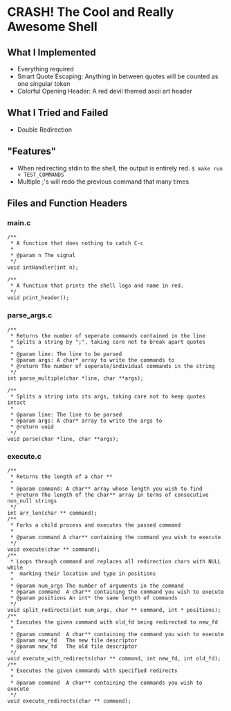 # CRASH! The Cool and Really Awesome Shell
## What I Implemented
- Everything required
- Smart Quote Escaping: Anything in between quotes will be counted as one singular token
- Colorful Opening Header: A red devil themed ascii art header

## What I Tried and Failed
- Double Redirection

## "Features"
- When redirecting stdin to the shell, the output is entirely red. `$ make run < TEST_COMMANDS`
- Multiple ;'s will redo the previous command that many times
## Files and Function Headers
### main.c
```
/**
 * A function that does nothing to catch C-c
 *  
 * @param n The signal
 */
void intHandler(int n);

/**
 * A function that prints the shell logo and name in red.
 */
void print_header();
```
### parse_args.c
```
/**
 * Returns the number of seperate commands contained in the line
 * Splits a string by ";", taking care not to break apart quotes
 *  
 * @param line: The line to be parsed
 * @param args: A char* array to write the commands to
 * @return The number of seperate/individual commands in the string
 */
int parse_multiple(char *line, char **args);

/**
 * Splits a string into its args, taking care not to keep quotes intact
 *  
 * @param line: The line to be parsed
 * @param args: A char* array to write the args to
 * @return void
 */
void parse(char *line, char **args);
```
### execute.c
```
/**
 * Returns the length of a char **
 *  
 * @param command: A char** array whose length you wish to find
 * @return The length of the char** array in terms of consecutive non_null strings
 */
int arr_len(char ** command);
/**
 * Forks a child process and executes the passed command
 *  
 * @param command A char** containing the command you wish to execute 
 */
void execute(char ** command);
/**
 * Loops through command and replaces all redirection chars with NULL while
 *  marking their location and type in positions
 *  
 * @param num_args The number of arguments in the command
 * @param command  A char** containing the command you wish to execute
 * @param positions An int* the same length of commands
 */
void split_redirects(int num_args, char ** command, int * positions);
/**
 * Executes the given command with old_fd being redirected to new_fd
 *  
 * @param command  A char** containing the command you wish to execute
 * @param new_fd   The new file descriptor
 * @param new_fd   The old file descriptor
 */
void execute_with_redirects(char ** command, int new_fd, int old_fd);
/**
 * Executes the given commands with specified redirects
 *  
 * @param command  A char** containing the commands you wish to execute
 */
void execute_redirects(char ** command);
```
